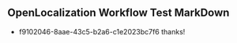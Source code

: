 ## OpenLocalization Workflow Test MarkDown
* f9102046-8aae-43c5-b2a6-c1e2023bc7f6 thanks!

<!--HONumber=Aug16_HO3-->


